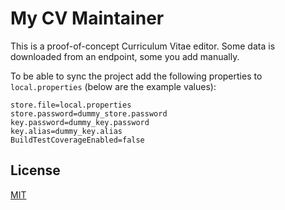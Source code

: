 # My CV Maintainer

This is a proof-of-concept Curriculum Vitae editor. Some data is downloaded from an endpoint, some you add manually.

To be able to sync the project add the following properties to `local.properties` (below are the example values):
```
store.file=local.properties
store.password=dummy_store.password
key.password=dummy_key.password
key.alias=dummy_key.alias
BuildTestCoverageEnabled=false
``` 
## License
[MIT](https://choosealicense.com/licenses/mit/)